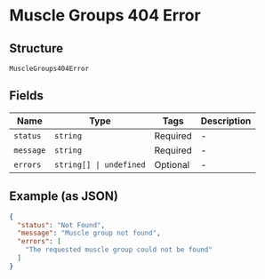 
# Muscle Groups 404 Error

## Structure

`MuscleGroups404Error`

## Fields

| Name | Type | Tags | Description |
|  --- | --- | --- | --- |
| `status` | `string` | Required | - |
| `message` | `string` | Required | - |
| `errors` | `string[] \| undefined` | Optional | - |

## Example (as JSON)

```json
{
  "status": "Not Found",
  "message": "Muscle group not found",
  "errors": [
    "The requested muscle group could not be found"
  ]
}
```


